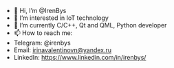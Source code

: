 - 👋 Hi, I’m @IrenBys
- 👀 I’m interested in IoT technology
- 🌱 I’m currently C/C++, Qt and QML, Python developer
- 📫 How to reach me:
- Telegram: @irenbys
- Email: irinavalentinovn@yandex.ru
- LinkedIn: https://www.linkedin.com/in/irenbys/

<!---
IrenBys/IrenBys is a ✨ special ✨ repository because its `README.md` (this file) appears on your GitHub profile.
You can click the Preview link to take a look at your changes.
--->
